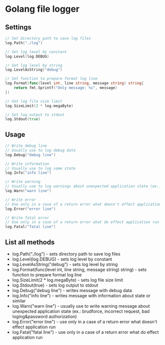 # Golang file logger

## Settings

```go
// Set directory path to save log files
log.Path("./log")

// Set log level by constant
log.Level(log.DEBUG)

// Set log level by string
log.LevelAsString("debug")

// Set function to prepare format log line
log.Format(func(level int, line string, message string) string{
    return fmt.Sprintf("Only message: %s", message)
})

// Set log file size limit
log.SizeLimit(2 * log.megaByte)

// Set log output to stdout 
log.Stdout(true)
```

## Usage
```go
// Write debug line
// Usually use to log debug data
log.Debug("debug line")

// Write information
// Usually use to log some state
log.Info("info line")

// Write warning
// Usually use to log warnings about unexpected application state (ex.: brudforce, incorrect request, bad loging&password authorization) 
log.Warn("warn line")

// Write error
// Use only in a case of a return error what doesn't effect application run
log.Error("error line")

// Write fatal error
// Use only in a case of a return error what do effect application run
log.Fatal("fatal line")
```

## List all methods

* log.Path("./log") - sets directory path to save log files
* log.Level(log.DEBUG) - sets log level by constant
* log.LevelAsString("debug") - sets log level by string
* log.Format(func(level int, line string, message string) string) - sets function to prepare format log line
* log.SizeLimit(2 * log.megaByte) - sets log file size limit
* log.Stdout(true) - sets log output to stdout
* log.Debug("debug line") - writes message with debug data
* log.Info("info line") - writes message with information about state or similar
* log.Warn("warn line") - usually use to write warning message about unexpected application state (ex.: brudforce, incorrect request, bad loging&password authorization) 
* log.Error("error line") - use only in a case of a return error what doesn't effect application run
* log.Fatal("fatal line") - use only in a case of a return error what do effect application run